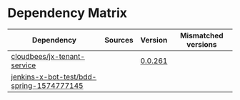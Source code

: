 # Dependency Matrix

Dependency | Sources | Version | Mismatched versions
---------- | ------- | ------- | -------------------
[cloudbees/jx-tenant-service](https://github.com/cloudbees/jx-tenant-service) |  | [0.0.261](https://github.com/cloudbees/jx-tenant-service/releases/tag/v0.0.261) | 
[jenkins-x-bot-test/bdd-spring-1574777145](https://github.com/jenkins-x-bot-test/bdd-spring-1574777145.git) |  | []() | 
